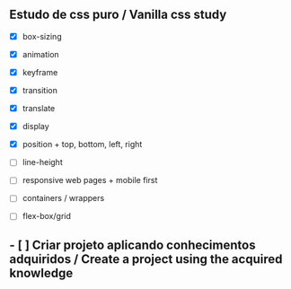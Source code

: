 ## Estudo de css puro / Vanilla css study

 - [X] box-sizing
 - [X] animation
 - [X] keyframe 
 - [X] transition
 - [X] translate
 - [X] display
 - [X] position + top, bottom, left, right
 - [ ] line-height
 - [ ] responsive web pages + mobile first
 - [ ] containers / wrappers
 - [ ] flex-box/grid


## - [ ] Criar projeto aplicando conhecimentos adquiridos / Create a project using the acquired knowledge
